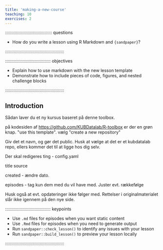 ```yaml
---
title: 'making-a-new-course'
teaching: 10
exercises: 2
---
```


:::::::::::::::::::::::::::::::::::::: questions 

- How do you write a lesson using R Markdown and `{sandpaper}`?

::::::::::::::::::::::::::::::::::::::::::::::::

::::::::::::::::::::::::::::::::::::: objectives

- Explain how to use markdown with the new lesson template
- Demonstrate how to include pieces of code, figures, and nested challenge blocks

::::::::::::::::::::::::::::::::::::::::::::::::

## Introduction
Sådan laver du et ny kursus baseret på denne toolbox.


på kodesiden af https://github.com/KUBDatalab/R-toolbox er der en grøn knap.
"use this template". vælg 
"create a new repository"

Giv det et navn, og gør det public.
Husk at vælge at det er et kubdatalab repo, ellers kommer det til at ligge hos dig selv.

Der skal redigeres ting - config.yaml

title
source

created - ændre dato.

episodes - tag kun dem med du vil have med. Juster evt. rækkefølge

Husk også at evt. opdateringer ikke følger med. Rettelser i originalmaterialet
slår ikke igennem på den nye side.

::::::::::::::::::::::::::::::::::::: keypoints 

- Use `.md` files for episodes when you want static content
- Use `.Rmd` files for episodes when you need to generate output
- Run `sandpaper::check_lesson()` to identify any issues with your lesson
- Run `sandpaper::build_lesson()` to preview your lesson locally

::::::::::::::::::::::::::::::::::::::::::::::::

